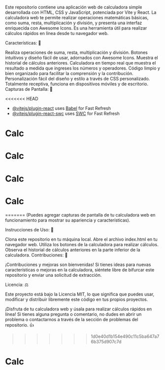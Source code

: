 Este repositorio contiene una aplicación web de calculadora simple desarrollada con HTML, CSS y JavaScript, potenciada por Vite y React. La calculadora web te permite realizar operaciones matemáticas básicas, como suma, resta, multiplicación y división, y presenta una interfaz enriquecida con Awesome Icons. Es una herramienta útil para realizar cálculos rápidos en línea desde tu navegador web.

Características: 🧮

Realiza operaciones de suma, resta, multiplicación y división.
Botones intuitivos y diseño fácil de usar, adornados con Awesome Icons.
Muestra el historial de cálculos anteriores.
Calculadora en tiempo real que muestra el resultado a medida que ingreses los números y operadores.
Código limpio y bien organizado para facilitar la comprensión y la contribución.
Personalización fácil del diseño y estilo a través de CSS personalizado.
Totalmente receptiva, funciona en dispositivos móviles y de escritorio.
Capturas de Pantalla: 📸

<<<<<<< HEAD
- [@vitejs/plugin-react](https://github.com/vitejs/vite-plugin-react/blob/main/packages/plugin-react/README.md) uses [Babel](https://babeljs.io/) for Fast Refresh
- [@vitejs/plugin-react-swc](https://github.com/vitejs/vite-plugin-react-swc) uses [SWC](https://swc.rs/) for Fast Refresh
# Calc
# Calc
# Calc
# Calc
=======
(Puedes agregar capturas de pantalla de tu calculadora web en funcionamiento para mostrar su apariencia y características).

Instrucciones de Uso: 🚀

Clona este repositorio en tu máquina local.
Abre el archivo index.html en tu navegador web.
Utiliza los botones de la calculadora para realizar cálculos.
Observa el historial de cálculos anteriores en la parte inferior de la calculadora.
Contribuciones: 🤝

¡Contribuciones y mejoras son bienvenidas! Si tienes ideas para nuevas características o mejoras en la calculadora, siéntete libre de bifurcar este repositorio y enviar una solicitud de extracción.

Licencia: ⚖️

Este proyecto está bajo la Licencia MIT, lo que significa que puedes usar, modificar y distribuir libremente este código en tus propios proyectos.

¡Disfruta de tu calculadora web y úsala para realizar cálculos rápidos en línea! Si tienes alguna pregunta o comentario, no dudes en abrir un problema o contactarnos a través de la sección de problemas del repositorio. 👍
>>>>>>> 1d0e40d1b154e490c11c5ba647a76b375d907c7d
# Calc
